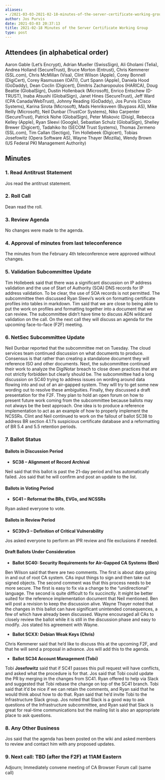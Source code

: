 ```yaml
---
aliases:
- /2021-03-03-2021-02-18-minutes-of-the-server-certificate-working-group/
author: Jos Purvis
date: 2021-03-03 20:37:13
title: 2021-02-18 Minutes of the Server Certificate Working Group
type: post
---
```


## Attendees (in alphabetical order) 

Aaron Gable (Let’s Encrypt), Adrian Mueller (SwissSign), Ali Gholami (Telia), Andrea Holland (SecureTrust), Bruce Morton (Entrust), Chris Kemmerer (SSL.com), Chris McMillan (Visa), Clint Wilson (Apple), Corey Bonnell (DigiCert), Corey Rasmussen (OATI), Curt Spann (Apple), Daniela Hood (GoDaddy), Dean Coclin (Digicert), Dimitris Zacharopoulos (HARICA), Doug Beattie (GlobalSign), Dustin Hollenback (Microsoft), Enrico Entschew (D-TRUST), Inaba Atsushi (GlobalSign), Janet Hines (SecureTrust), Jeff Ward (CPA Canada/WebTrust), Johnny Reading (GoDaddy), Jos Purvis (Cisco Systems), Karina Sirota (Microsoft), Mads Henriksveen (Buypass AS), Mike Reilly (Microsoft), Neil Dunbar (TrustCor Systems), Niko Carpenter (SecureTrust), Patrick Nohe (GlobalSign), Peter Miskovic (Disig), Rebecca Kelley (Apple), Ryan Sleevi (Google), Sebastian Schulz (GlobalSign), Shelley Brewer (Digicert), Tadahiko Ito (SECOM Trust Systems), Thomas Zermeno (SSL.com), Tim Callan (Sectigo), Tim Hollebeek (Digicert), Tobias Josefowitz (Opera Software AS), Wayne Thayer (Mozilla), Wendy Brown (US Federal PKI Management Authority)

## Minutes 

### 1. Read Antitrust Statement 

Jos read the antitrust statement.

### 2. Roll Call 

Dean read the roll.

### 3. Review Agenda 

No changes were made to the agenda.

### 4. Approval of minutes from last teleconference 

The minutes from the February 4th teleconference were approved without changes.

### 5. Validation Subcommittee Update 

Tim Hollebeek said that there was a significant discussion on IP address validation and the use of Start of Authority (SOA) DNS records for IP address validation. To be clear, the use of SOA records is not permitted. The subcommittee then discussed Ryan Sleevi’s work on formatting certificate profiles into tables in markdown. Tim said that we are close to being able to put the work on profiles and formatting together into a document that we can review. The subcommittee didn’t have time to discuss ADN wildcard validation on the call. On the next call they will discuss an agenda for the upcoming face-to-face (F2F) meeting.

### 6. NetSec Subcommittee Update 

Neil Dunbar reported that the subcommittee met on Tuesday. The cloud services team continued discussion on what documents to produce. Consensus is that rather than creating a standalone document they will reference ISO and other documents. Next, the subcommittee continued their work to analyze the DigiNotar breach to close down practices that are not strictly forbidden but clearly should be. The subcommittee had a long discussion on SC40 trying to address issues on wording around data flowing into and out of an air-gapped system. They wIll try to get some new wording out to resolve these ambiguities. Finally, they discussed a draft presentation for the F2F. They plan to hold an open forum on how to present future work coming from the subcommittee because ballots may not always be the best approach. One idea is to produce a reference implementation to act as an example of how to properly implement the NCSSRs. Clint and Neil continued to work on the fallout of ballot SC38 to address BR section 4.1.1’s suspicious certificate database and a reformatting of BR 5.4 and 5.5 retention periods.

### 7. Ballot Status 

#### Ballots in Discussion Period 

- **SC38 – Alignment of Record Archival**

Neil said that this ballot is past the 21-day period and has automatically failed. Jos said that he will confirm and post an update to the list.

#### Ballots in Voting Period 

- **SC41 – Reformat the BRs, EVGs, and NCSSRs**

Ryan asked everyone to vote.

#### Ballots in Review Period 

- **SC39v3 – Definition of Critical Vulnerability**

Jos asked everyone to perform an IPR review and file exclusions if needed.

#### Draft Ballots Under Consideration 

- **Ballot SC40: Security Requirements for Air-Gapped CA Systems (Ben)**

Ben Wilson said that there are two comments. The first is about data going in and out of root CA system. CAs input things to sign and then take out signed objects. The second comment was that this process needs to be more secure. The first is easy to fix via a change to the “unidirectional” language. The second is quite difficult to fix succinctly. It might be better suited for the reference implementation document that Neil mentioned. Ben will post a revision to keep the discussion alive. Wayne Thayer noted that the changes in this ballot can have significant unintended consequences, a few of which have already been discussed. Wayne encouraged all CAs to closely review the ballot while it is still in the discussion phase and easy to modify. Jos stated his agreement with Wayne.

- **Ballot SCXX: Debian Weak Keys (Chris)**

Chris Kemmerer said that he’d like to discuss this at the upcoming F2F, and that he will send a proposal in advance. Jos will add this to the agenda.

- **Ballot SC34 Account Management (Tobi)**

Tobi **Josefowitz** said that if SC41 passes this pull request will have conflicts, and asked what the procedure is for that. Jos said that Tobi could update the PR by merging in the changes from SC41. Ryan offered to help via Slack and suggested that Tobi rebase the change on top of the SC41 branch. Tobi said that it’d be nice if we can retain the comments, and Ryan said that he would think about how to do that. Ryan said that he’d invite Tobi to the Infrastructure Slack group. Jos noted that Slack is a good way to ask questions of the Infrastructure subcommittee, and Ryan said that Slack is great for real-time communications but the mailing list is also an appropriate place to ask questions.

### 8. Any Other Business 

Jos said that the agenda has been posted on the wiki and asked members to review and contact him with any proposed updates.

### 9. Next call: TBD (after the F2F) at 11AM Eastern 

Adjourn; Immediately convene meeting of CA Browser Forum call (same call)